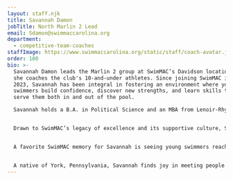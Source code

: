```yaml
---
layout: staff.njk
title: Savannah Damon
jobTitle: North Marlin 2 Lead
email: Sdamon@swimmaccarolina.org
department:
  - competitive-team-coaches
staffImage: https://www.swimmaccarolina.org/static/staff/coach-avatar.jpg
order: 100
bio: >-
  Savannah Damon leads the Marlin 2 group at SwimMAC’s Davidson location, where
  she coaches the club's 10-and-under athletes. Since joining SwimMAC in April
  2023, Savannah has been integral in fostering an environment where young
  swimmers build confidence, discover new strengths, and learn skills that will
  serve them both in and out of the pool.

  Savannah holds a B.A. in Political Science and an MBA from Lenoir-Rhyne University. Her career includes work in the non-profit sector in Davidson, NC, and she brings extensive coaching experience from roles in Pennsylvania, including as Assistant Coach at York YMCA and Head Coach at Aquatic Club of the West Shore. Her background reflects her commitment to values like respect, integrity, and hard work, principles she carries into her coaching to inspire and shape young athletes.


  Drawn to SwimMAC’s legacy of excellence and its supportive culture, Savannah is excited to contribute to this tradition and learn alongside some of the country’s best coaches. Her philosophy is centered on creating resilient, well-rounded athletes who are excited to push their limits, find success, and enjoy the process.


  A favorite SwimMAC memory for Savannah is seeing young swimmers reach milestones, like finishing a 50-yard butterfly legally for the first time. To her, these small victories are as inspiring as watching Olympians break records. Inspired by her childhood club’s motto, arete—the Greek concept of the pursuit of excellence—Savannah is passionate about always moving forward in both technique and spirit.


  A native of York, Pennsylvania, Savannah finds joy in meeting people from different cultures and trying new foods, with Madrid, Spain as a favorite travel memory. To her, SwimMAC is a community rooted in commitment, with coaches, athletes, and parents all working to become the best versions of themselves.
---
```

